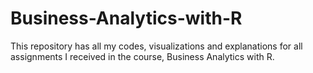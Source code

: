 # Business-Analytics-with-R
This repository has all my codes, visualizations and explanations for all assignments I received in the course, Business Analytics with R. 

